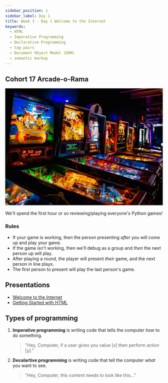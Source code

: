 ```yaml
---
sidebar_position: 1
sidebar_label: Day 1
title: Week 3 - Day 1 Welcome to the Internet
keywords:
  - HTML
  - Imperative Programming
  - Declarative Programming
  - tag pairs
  - Document Object Model (DOM)
  - semantic markup
---
```


## Cohort 17 Arcade-o-Rama

![Pinky's Arcard in Taylors Mill](./img/pinkys_arcade.jpg)

We'll spend the first hour or so reviewing/playing everyone's Python games!

### Rules

- If your game is working, then the person presenting _after_ you will come up and play your game.
- If the game isn't working, then we'll debug as a group and _then_ the next person up will play.
- After playing a round, the player will present _their_ game, and the next person in line plays.
- The first person to present will play the last person's game.

## Presentations

- [Welcome to the Internet](https://docs.google.com/presentation/d/1VV0ATWAFqKgDebwt4MS4SR1ptXfmXjez0aL0lnPHqJ8/edit?usp=sharing)
- [Getting Started with HTML](https://docs.google.com/presentation/d/1vIw7mfqG3H5t8mxxDjj7BcT1gTOlPRgvSz17_rFeUKg/edit?usp=sharing)

## Types of programming

1. **Imperative programming** is writing code that tells the computer _how_ to do something.
   > "Hey, Computer, if a user gives you value [x] then perform action [y]."
2. **Decalartive programming** is writing code that tell the computer _what_ you want to see.
   > "Hey, Computer, this content needs to look like this..."
